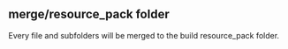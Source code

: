 
## merge/resource_pack folder
Every file and subfolders will be merged to the build resource_pack folder.

